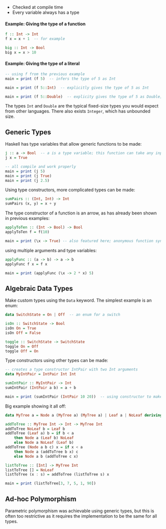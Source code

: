 - Checked at compile time
- Every variable always has a type
#### Example: Giving the type of a function
```haskell
f :: Int -> Int
f x = x + 1  -- for example

big :: Int -> Bool
big x = x > 10
```
#### Example: Giving the type of a literal
```haskell
-- using f from the previous example
main = print (f 5)  -- infers the type of 5 as Int

main = print (f 5::Int)  -- explicitly gives the type of 5 as Int

main = print (f 5::Double)  -- explicity gives the type of 5 as Double; will not compile!
```

The types `Int` and `Double` are the typical fixed-size types you would expect from other languages. There also exists `Integer`, which has unbounded size.

## Generic Types
Haskell has type variables that allow generic functions to be made:
```haskell
j :: a -> Bool  -- a is a type variable; this function can take any input
j x = True

-- all compile and work properly
main = print (j 5)
main = print (j True)
main = print (j 2.5)
```
Using type constructors, more complicated types can be made:
```haskell
sumPairs :: (Int, Int) -> Int
sumPairs (x, y) = x + y
```
The type constructor of a function is an arrow, as has already been shown in previous examples:
```haskell
applyToTen :: (Int -> Bool) -> Bool
applyToTen f = f(10)

main = print (\x -> True) -- also featured here; anonymous function syntax
```
using multiple arguments and type variables:
```haskell
applyFunc :: (a -> b) -> a -> b
applyFunc f x = f x

main = print (applyFunc (\x -> 2 * x) 5)
```

## Algebraic Data Types
Make custom types using the `Data` keyword. The simplest example is an enum:
```haskell
data SwitchState = On | Off  -- an enum for a switch

isOn :: SwitchState -> Bool
isOn On = True
isOn Off = False

toggle :: SwitchState -> SwitchState
toggle On = Off
toggle Off = On
```
Type constructors using other types can be made:
```haskell
-- creates a type constructor IntPair with two Int arguments
data MyIntPair = IntPair Int Int  

sumIntPair :: MyIntPair -> Int
sumIntPair (IntPair a b) = a + b

main = print (sumIntPair (IntPair 10 20))  -- using constructor to make a new MyIntPair
```
Big example showing it all off:
```haskell
data MyTree a = Node a (MyTree a) (MyTree a) | Leaf a | NoLeaf deriving(Show)

addToTree :: MyTree Int -> Int -> MyTree Int
addToTree NoLeaf b = Leaf b
addToTree (Leaf a) b = if b < a
	then Node a (Leaf b) NoLeaf
	else Node a NoLeaf (Leaf b)
addToTree (Node a b c) x = if x < a
	then Node a (addToTree b x) c
	else Node a b (addToTree c x)

listToTree :: [Int] -> MyTree Int
listToTree [] = NoLeaf
listToTree (x : s) = addToTree (listToTree s) x

main = print (listToTree[3, 7, 5, 1, 90])
```

## Ad-hoc Polymorphism
Parametric polymorphism was achievable using generic types, but this is often too restrictive as it requires the implementation to be the same for all types.